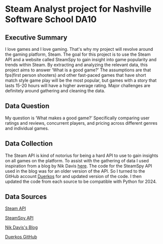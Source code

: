 # Steam Analyst project for Nashville Software School DA10

## Executive Summary

I love games and I love gaming. That's why my project will revolve around the gaming platform, Steam. The goal for this project is to use the Steam API and a website called SteamSpy to gain insight into game popularity and trends within Steam. By extracting and analyzing the relevant data, this project aims to answer ‘What is a good game?’ The assumptions are that fps(first person shooters) and other fast-paced games that have short match style game play will be the most popular, but games with a story that lasts 15-20 hours will have a higher average rating. Major challenges are definitely around gathering and cleaning the data.

## Data Question

My question is ‘What makes a good game?’ Specifically comparing user ratings and reviews, concurrent players, and pricing across different genres and individual games.

## Data Collection

The Steam API is kind of notorius for being a hard API to use to gain insights on all games on the platform. To assist with the gathering of data I used inspiration from a blog by Nik Davis [here](https://nik-davis.github.io/posts/2019/steam-data-collection/). The code for the SteamSpy API used in the blog was for an older version of the API. So I turned to the GitHub account [Duerkos](https://github.com/Duerkos/steam_analysis/blob/main/notebooks/1-data-collection-I01.ipynb) for and updated version of the code. I then updated the code from each source to be compatible with Python for 2024.

## Data Sources

[Steam API](https://developer.valvesoftware.com/wiki/Steam_Web_API)

[SteamSpy API](https://steamspy.com/about)

[Nik Davis's Blog](https://nik-davis.github.io/posts/2019/steam-data-collection/)

[Duerkos GitHub](https://github.com/Duerkos/steam_analysis/blob/main/notebooks/1-data-collection-I01.ipynb)
